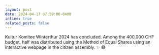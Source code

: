 ```yaml
---
layout: post
date: 2024-04-17 07:59:00-0400
inline: true
related_posts: false
---
```


Kultur Komitee Winterthur 2024 has concluded. Among the 400,000 CHF budget, half was distributed using the Method of Equal Shares using an interactive webpage in the citizen assembly. :sparkles: :smile:
